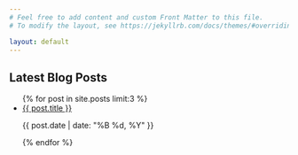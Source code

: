 ```yaml
---
# Feel free to add content and custom Front Matter to this file.
# To modify the layout, see https://jekyllrb.com/docs/themes/#overriding-theme-defaults

layout: default
---
```


<h2>Latest Blog Posts</h2>
<ul>
{% for post in site.posts limit:3 %}
  <li>
    <a href="{{ post.url }}">{{ post.title }}</a>
    <p>{{ post.date | date: "%B %d, %Y" }}</p>
  </li>
{% endfor %}
</ul>

